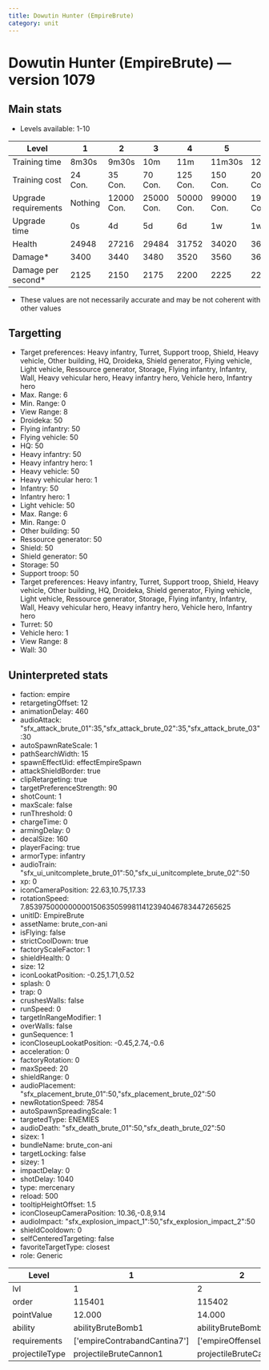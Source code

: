 ```yaml
---
title: Dowutin Hunter (EmpireBrute)
category: unit
---
```


# Dowutin Hunter (EmpireBrute) — version 1079

## Main stats

  * Levels available: 1-10

|Level               |1      |2         |3         |4         |5         |6          |7          |8          |9          |10         |
|--------------------|-------|----------|----------|----------|----------|-----------|-----------|-----------|-----------|-----------|
|Training time       |8m30s  |9m30s     |10m       |11m       |11m30s    |12m30s     |13m        |13m30s     |14m30s     |15m        |
|Training cost       |24 Con.|35 Con.   |70 Con.   |125 Con.  |150 Con.  |200 Con.   |275 Con.   |400 Con.   |550 Con.   |900 Con.   |
|Upgrade requirements|Nothing|12000 Con.|25000 Con.|50000 Con.|99000 Con.|190000 Con.|250000 Con.|270000 Con.|280000 Con.|285000 Con.|
|Upgrade time        |0s     |4d        |5d        |6d        |1w        |1w1d       |1w2d       |1w3d       |1w4d       |1w5d       |
|Health              |24948  |27216     |29484     |31752     |34020     |36288      |38556      |40824      |43092      |45360      |
|Damage*             |3400   |3440      |3480      |3520      |3560      |3600       |3640       |3680       |3720       |3760       |
|Damage per second*  |2125   |2150      |2175      |2200      |2225      |2250       |2275       |2300       |2325       |2350       |

* These values are not necessarily accurate and may be not coherent with other values

## Targetting

  * Target preferences: Heavy infantry, Turret, Support troop, Shield, Heavy vehicle, Other building, HQ, Droideka, Shield generator, Flying vehicle, Light vehicle, Ressource generator, Storage, Flying infantry, Infantry, Wall, Heavy vehicular hero, Heavy infantry hero, Vehicle hero, Infantry hero
  * Max. Range: 6
  * Min. Range: 0
  * View Range: 8
  * Droideka: 50
  * Flying infantry: 50
  * Flying vehicle: 50
  * HQ: 50
  * Heavy infantry: 50
  * Heavy infantry hero: 1
  * Heavy vehicle: 50
  * Heavy vehicular hero: 1
  * Infantry: 50
  * Infantry hero: 1
  * Light vehicle: 50
  * Max. Range: 6
  * Min. Range: 0
  * Other building: 50
  * Ressource generator: 50
  * Shield: 50
  * Shield generator: 50
  * Storage: 50
  * Support troop: 50
  * Target preferences: Heavy infantry, Turret, Support troop, Shield, Heavy vehicle, Other building, HQ, Droideka, Shield generator, Flying vehicle, Light vehicle, Ressource generator, Storage, Flying infantry, Infantry, Wall, Heavy vehicular hero, Heavy infantry hero, Vehicle hero, Infantry hero
  * Turret: 50
  * Vehicle hero: 1
  * View Range: 8
  * Wall: 30

## Uninterpreted stats

  * faction: empire
  * retargetingOffset: 12
  * animationDelay: 460
  * audioAttack: "sfx_attack_brute_01":35,"sfx_attack_brute_02":35,"sfx_attack_brute_03":30
  * autoSpawnRateScale: 1
  * pathSearchWidth: 15
  * spawnEffectUid: effectEmpireSpawn
  * attackShieldBorder: true
  * clipRetargeting: true
  * targetPreferenceStrength: 90
  * shotCount: 1
  * maxScale: false
  * runThreshold: 0
  * chargeTime: 0
  * armingDelay: 0
  * decalSize: 160
  * playerFacing: true
  * armorType: infantry
  * audioTrain: "sfx_ui_unitcomplete_brute_01":50,"sfx_ui_unitcomplete_brute_02":50
  * xp: 0
  * iconCameraPosition: 22.63,10.75,17.33
  * rotationSpeed: 7.8539750000000001506350599811412394046783447265625
  * unitID: EmpireBrute
  * assetName: brute_con-ani
  * isFlying: false
  * strictCoolDown: true
  * factoryScaleFactor: 1
  * shieldHealth: 0
  * size: 12
  * iconLookatPosition: -0.25,1.71,0.52
  * splash: 0
  * trap: 0
  * crushesWalls: false
  * runSpeed: 0
  * targetInRangeModifier: 1
  * overWalls: false
  * gunSequence: 1
  * iconCloseupLookatPosition: -0.45,2.74,-0.6
  * acceleration: 0
  * factoryRotation: 0
  * maxSpeed: 20
  * shieldRange: 0
  * audioPlacement: "sfx_placement_brute_01":50,"sfx_placement_brute_02":50
  * newRotationSpeed: 7854
  * autoSpawnSpreadingScale: 1
  * targetedType: ENEMIES
  * audioDeath: "sfx_death_brute_01":50,"sfx_death_brute_02":50
  * sizex: 1
  * bundleName: brute_con-ani
  * targetLocking: false
  * sizey: 1
  * impactDelay: 0
  * shotDelay: 1040
  * type: mercenary
  * reload: 500
  * tooltipHeightOffset: 1.5
  * iconCloseupCameraPosition: 10.36,-0.8,9.14
  * audioImpact: "sfx_explosion_impact_1":50,"sfx_explosion_impact_2":50
  * shieldCooldown: 0
  * selfCenteredTargeting: false
  * favoriteTargetType: closest
  * role: Generic

|Level         |1                           |2                     |3                     |4                     |5                     |6                     |7                     |8                     |9                     |10                     |
|--------------|----------------------------|----------------------|----------------------|----------------------|----------------------|----------------------|----------------------|----------------------|----------------------|-----------------------|
|lvl           |1                           |2                     |3                     |4                     |5                     |6                     |7                     |8                     |9                     |10                     |
|order         |115401                      |115402                |115403                |115404                |115405                |115406                |115407                |115408                |115409                |115410                 |
|pointValue    |12.000                      |14.000                |17.000                |19.000                |22.000                |24.000                |26.000                |29.000                |31.000                |36.000                 |
|ability       |abilityBruteBomb1           |abilityBruteBomb2     |abilityBruteBomb3     |abilityBruteBomb4     |abilityBruteBomb5     |abilityBruteBomb6     |abilityBruteBomb7     |abilityBruteBomb8     |abilityBruteBomb9     |abilityBruteBomb10     |
|requirements  |['empireContrabandCantina7']|['empireOffenseLab2'] |['empireOffenseLab3'] |['empireOffenseLab4'] |['empireOffenseLab5'] |['empireOffenseLab6'] |['empireOffenseLab7'] |['empireOffenseLab8'] |['empireOffenseLab9'] |['empireOffenseLab10'] |
|projectileType|projectileBruteCannon1      |projectileBruteCannon2|projectileBruteCannon3|projectileBruteCannon4|projectileBruteCannon5|projectileBruteCannon6|projectileBruteCannon7|projectileBruteCannon8|projectileBruteCannon9|projectileBruteCannon10|

